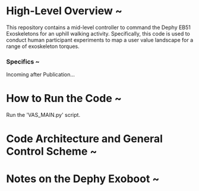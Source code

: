 # High-Level Overview ~ 
This repository contains a mid-level controller to command the Dephy EB51 Exoskeletons for an uphill walking activity. 
Specifically, this code is used to conduct human participant experiments to map a user value landscape for a range of exoskeleton torques. 

### Specifics ~ 
Incoming after Publication...

# How to Run the Code ~
Run the 'VAS_MAIN.py' script.

# Code Architecture and General Control Scheme ~ 

# Notes on the Dephy Exoboot ~